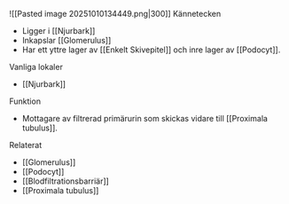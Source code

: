 ![[Pasted image 20251010134449.png|300]]
Kännetecken
- Ligger i [[Njurbark]]
- Inkapslar [[Glomerulus]]
- Har ett yttre lager av [[Enkelt Skivepitel]] och inre lager av [[Podocyt]].

Vanliga lokaler
- [[Njurbark]]

Funktion
- Mottagare av filtrerad primärurin som skickas vidare till [[Proximala tubulus]].

Relaterat
- [[Glomerulus]]
- [[Podocyt]]
- [[Blodfiltrationsbarriär]]
- [[Proximala tubulus]]
